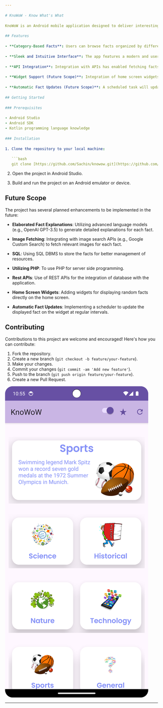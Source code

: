 ```yaml
---

# KnoWoW - Know What's What

KnoWoW is an Android mobile application designed to deliver interesting and engaging facts to users. This repository contains the source code for the KnoWoW app, which allows users to explore and discover various facts on different topics.

## Features

- **Category-Based Facts**: Users can browse facts organized by different categories, making it easy to find information on specific topics.
  
- **Sleek and Intuitive Interface**: The app features a modern and user-friendly interface, ensuring a smooth navigation experience.
  
- **API Integration**: Integration with APIs has enabled fetching facts dynamically, ensuring the content is always fresh and up-to-date for the random fact.
  
- **Widget Support (Future Scope)**: Integration of home screen widgets will provide users with quick access to random facts directly from their home screens.
  
- **Automatic Fact Updates (Future Scope)**: A scheduled task will update the displayed fact on the widget at specific intervals, ensuring users always see new content.

## Getting Started

### Prerequisites

- Android Studio
- Android SDK
- Kotlin programming language knowledge

### Installation

1. Clone the repository to your local machine:

   ```bash
   git clone [https://github.com/Sachin/knowow.git](https://github.com/breakersachin01/KnoWoW)
   ```

2. Open the project in Android Studio.

3. Build and run the project on an Android emulator or device.

## Future Scope

The project has several planned enhancements to be implemented in the future:
  
- **Elaborated Fact Explanations**: Utilizing advanced language models (e.g., OpenAI GPT-3.5) to generate detailed explanations for each fact.
  
- **Image Fetching**: Integrating with image search APIs (e.g., Google Custom Search) to fetch relevant images for each fact.
  
- **SQL**: Using SQL DBMS to store the facts for better management of resources.

- **Utilizing PHP**: To use PHP for server side programming.

- **Rest APIs**: Use of REST APIs for the integration of database with the application.
  
- **Home Screen Widgets**: Adding widgets for displaying random facts directly on the home screen.
  
- **Automatic Fact Updates**: Implementing a scheduler to update the displayed fact on the widget at regular intervals.

## Contributing

Contributions to this project are welcome and encouraged! Here's how you can contribute:

1. Fork the repository.
2. Create a new branch (`git checkout -b feature/your-feature`).
3. Make your changes.
4. Commit your changes (`git commit -am 'Add new feature'`).
5. Push to the branch (`git push origin feature/your-feature`).
6. Create a new Pull Request.

![Alt Text](https://github.com/Javed0-786/PrivacyPolicyKnoWow/blob/main/ScreenShot.png)

---
```

